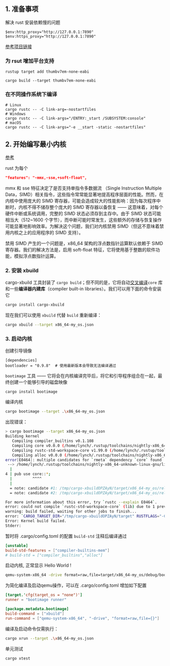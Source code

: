 <!--
 * @Author: LinkyPi trouble.linky@gmail.com
 * @Date: 2024-04-06 17:26:49
 * @LastEditors: LinkyPi trouble.linky@gmail.com
 * @LastEditTime: 2024-04-06 18:10:01
 * @FilePath: /myos/readme.md
 * @Description: 这是默认设置,请设置`customMade`, 打开koroFileHeader查看配置 进行设置: https://github.com/OBKoro1/koro1FileHeader/wiki/%E9%85%8D%E7%BD%AE
-->

##  1. 准备事项

解决 rust 安装依赖慢的问题

```
$env:http_proxy="http://127.0.0.1:7890"
$env:https_proxy="http://127.0.0.1:7890"
```



[参考项目链接](https://os.phil-opp.com/zh-CN/freestanding-rust-binary/)

### 为 rsut 增加平台支持
``` shell
rustup target add thumbv7em-none-eabi
```

``` shell
cargo build --target thumbv7em-none-eabi
```

### 在不同操作系统下编译
``` shell
# Linux
cargo rustc -- -C link-arg=-nostartfiles
# Windows
cargo rustc -- -C link-args="/ENTRY:_start /SUBSYSTEM:console"
# macOS
cargo rustc -- -C link-args="-e __start -static -nostartfiles"
```

## 2. 开始编写最小内核
[参考](https://os.phil-opp.com/zh-CN/minimal-rust-kernel/)

rust 为每个

``` json
"features": "-mmx,-sse,+soft-float",
```
mmx 和 sse 特征决定了是否支持单指令多数据流 （Single Instruction Multiple Data，SIMD）相关指令，这些指令常常能显著地提高程序层面的性能。然而，在内核中使用庞大的 SIMD 寄存器，可能会造成较大的性能影响：因为每次程序中断时，内核不得不储存整个庞大的 SIMD 寄存器以备恢复 —— 这意味着，对每个硬件中断或系统调用，完整的 SIMD 状态必须存到主存中。由于 SIMD 状态可能相当大（512~1600 个字节），而中断可能时常发生，这些额外的存储与恢复操作可能显著地影响效率。为解决这个问题，我们对内核禁用 SIMD（但这不意味着禁用内核之上的应用程序的 SIMD 支持）。

禁用 SIMD 产生的一个问题是，x86_64 架构的浮点数指针运算默认依赖于 SIMD 寄存器。我们的解决方法是，启用 soft-float 特征，它将使用基于整数的软件功能，模拟浮点数指针运算。

### 2. 安装 xbuild

 cargo-xbuild 工具封装了 `cargo build`；但不同的是，它将自动[交叉编译](https://so.csdn.net/so/search?q=交叉编译&spm=1001.2101.3001.7020)`core` 库和一些**编译器内建库**（compiler built-in libraries）。我们可以用下面的命令安装它

```sh
cargo install cargo-xbuild
```

现在我们可以使用 `xbuild` 代替 `build` 重新编译：

```sh
cargo xbuild --target x86_64-my_os.json
```

### 3. 启动内核

创建引导镜像

```nginx
[dependencies]
bootloader = "0.9.8"  # 使用最新版本会导致无法编译通过
```

`bootimage` 工具 —— 它将会在内核编译完毕后，将它和引导程序组合在一起，最终创建一个能够引导的磁盘映像

```
cargo install bootimage
```

编译内核

```sh
cargo bootimage --target .\x86_64-my_os.json
```

出现错误：

```sh
> cargo bootimage --target x86_64-my_os.json 
Building kernel
   Compiling compiler_builtins v0.1.108
   Compiling core v0.0.0 (/home/lynch/.rustup/toolchains/nightly-x86_64-unknown-linux-gnu/lib/rustlib/src/rust/library/core)
   Compiling rustc-std-workspace-core v1.99.0 (/home/lynch/.rustup/toolchains/nightly-x86_64-unknown-linux-gnu/lib/rustlib/src/rust/library/rustc-std-workspace-core)
   Compiling alloc v0.0.0 (/home/lynch/.rustup/toolchains/nightly-x86_64-unknown-linux-gnu/lib/rustlib/src/rust/library/alloc)
error[E0464]: multiple candidates for `rmeta` dependency `core` found
 --> /home/lynch/.rustup/toolchains/nightly-x86_64-unknown-linux-gnu/lib/rustlib/src/rust/library/rustc-std-workspace-core/lib.rs:4:9
  |
4 | pub use core::*;
  |         ^^^^
  |
  = note: candidate #1: /tmp/cargo-xbuildOPZAyN/target/x86_64-my_os/release/deps/libcore-5f13781266999769.rmeta
  = note: candidate #2: /tmp/cargo-xbuildOPZAyN/target/x86_64-my_os/release/deps/libcore-4697982036cf9e0d.rmeta

For more information about this error, try `rustc --explain E0464`.
error: could not compile `rustc-std-workspace-core` (lib) due to 1 previous error
warning: build failed, waiting for other jobs to finish...
error: `CARGO_TARGET_DIR="/tmp/cargo-xbuildOPZAyN/target" RUSTFLAGS="-Cembed-bitcode=yes" RUST_TARGET_PATH="" __CARGO_DEFAULT_LIB_METADATA="XARGO" "/home/lynch/.rustup/toolchains/nightly-x86_64-unknown-linux-gnu/bin/cargo" "rustc" "-p" "alloc" "--release" "--manifest-path" "/tmp/cargo-xbuildOPZAyN/Cargo.toml" "--target" "x86_64-my_os.json" "--" "-Z" "force-unstable-if-unmarked"` failed with exit code: Some(101)
Error: Kernel build failed.
Stderr: 
```

暂时将 .cargo/config.toml 的配置 `build-std` 注释后编译通过

```toml
[unstable]
build-std-features = ["compiler-builtins-mem"]
# build-std = ["compiler_builtins","alloc"]
```

启动内核, 正常显示 Hello World !

```sh
qemu-system-x86_64 -drive format=raw,file=target/x86_64-my_os/debug/bootimage-myos.bin
```

为简化编译及启动qemu操作，可以在 .cargo/config.toml 增加如下配置

```toml
[target.'cfg(target_os = "none")']
runner = "bootimage runner"

[package.metadata.bootimage]
build-command = ["xbuild"]
run-command = ["qemu-system-x86_64", "-drive", "format=raw,file={}"]
```

编译及启动命令仅需执行：

```sh
cargo xrun --target .\x86_64-my_os.json
```

单元测试

```
cargo xtest
```